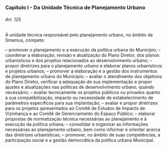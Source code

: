 
### Capítulo I -  Da Unidade Técnica de Planejamento Urbano

###### Art. 125
À unidade técnica responsável pelo planejamento urbano, no âmbito da Smamus, compete:

– promover o planejamento e a execução da política urbana do Município;
– coordenar a elaboração, revisão e atualização do Plano Diretor, dos planos urbanísticos e dos projetos relacionados ao desenvolvimento urbano;
– propor diretrizes para o planejamento urbano e elaborar planos urbanísticos e projetos urbanos;
– promover a elaboração e a gestão dos instrumentos de planejamento urbano do Município;
– avaliar o atendimento dos objetivos do Plano Diretor, verificar a adequação de sua implementação e propor ajustes e atualizações nas políticas de desenvolvimento urbano, quando necessário;
– avaliar tecnicamente os projetos públicos ou privados quanto à sua compatibilização, impacto ou necessidade de estabelecimento de parâmetros específicos para sua implantação;
– avaliar e propor diretrizes para os projetos apresentados ao Comitê de Estudos de Impacto de Vizinhança e ao Comitê de Gerenciamento do Espaço Público;
– elaborar propostas de normatização técnica necessárias ao planejamento e à execução da política urbana;
– consolidar e organizar as informações necessárias ao planejamento urbano, bem como informar e orientar acerca das diretrizes urbanísticas;
– promover, no âmbito de suas competências, a participação social e a gestão democrática da política urbana Municipal.
